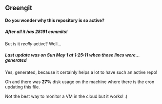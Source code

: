 ## Greengit

#### Do you wonder why this repository is so active?

##### After all it has 28191 commits!

But is it *really* active? Well...

##### Last update was on Sun May 1 at 1:25:11 when those lines were... generated

Yes, generated, because it certainly helps a lot to have such an active repo!

Oh and there was **27%** disk usage on the machine
where there is the cron updating this file.

Not the best way to monitor a VM in the cloud but it works! :)
